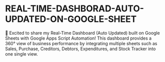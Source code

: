 # REAL-TIME-DASHBORAD-AUTO-UPDATED-ON-GOOGLE-SHEET
🚀 Excited to share my Real-Time Dashboard (Auto Updated) built on Google Sheets with Google Apps Script Automation!  This dashboard provides a 360° view of business performance by integrating multiple sheets such as Sales, Purchase, Creditors, Debtors, Expenditures, and Stock Tracker into one single view.
